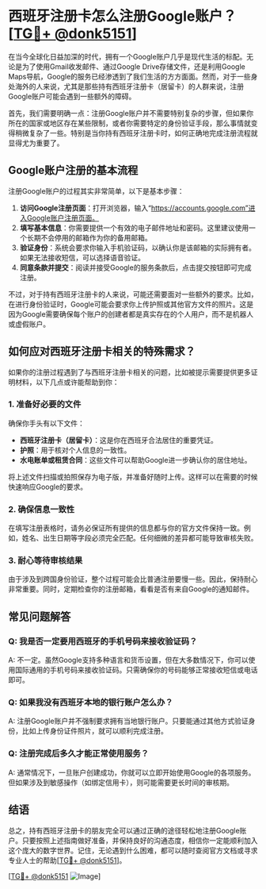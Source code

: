 # 西班牙注册卡怎么注册Google账户？[[TG💪+ @donk5151](https://t.me/s/donk5151)]

在当今全球化日益加深的时代，拥有一个Google账户几乎是现代生活的标配。无论是为了使用Gmail收发邮件、通过Google Drive存储文件，还是利用Google Maps导航，Google的服务已经渗透到了我们生活的方方面面。然而，对于一些身处海外的人来说，尤其是那些持有西班牙注册卡（居留卡）的人群来说，注册Google账户可能会遇到一些额外的障碍。

首先，我们需要明确一点：注册Google账户并不需要特别复杂的步骤，但如果你所在的国家或地区存在某些限制，或者你需要特定的身份验证手段，那么事情就变得稍微复杂了一些。特别是当你持有西班牙注册卡时，如何正确地完成注册流程就显得尤为重要了。

## Google账户注册的基本流程

注册Google账户的过程其实非常简单，以下是基本步骤：

1. **访问Google注册页面**：打开浏览器，输入“https://accounts.google.com”进入Google账户注册页面。
2. **填写基本信息**：你需要提供一个有效的电子邮件地址和密码。这里建议使用一个长期不会停用的邮箱作为你的备用邮箱。
3. **验证身份**：系统会要求你输入手机验证码，以确认你是该邮箱的实际拥有者。如果无法接收短信，可以选择语音验证。
4. **同意条款并提交**：阅读并接受Google的服务条款后，点击提交按钮即可完成注册。

不过，对于持有西班牙注册卡的人来说，可能还需要面对一些额外的要求。比如，在进行身份验证时，Google可能会要求你上传护照或其他官方文件的照片。这是因为Google需要确保每个账户的创建者都是真实存在的个人用户，而不是机器人或虚假账户。

## 如何应对西班牙注册卡相关的特殊需求？

如果你的注册过程遇到了与西班牙注册卡相关的问题，比如被提示需要提供更多证明材料，以下几点或许能帮助到你：

### 1. 准备好必要的文件

确保你手头有以下文件：
- **西班牙注册卡（居留卡）**：这是你在西班牙合法居住的重要凭证。
- **护照**：用于核对个人信息的一致性。
- **水电账单或租赁合同**：这些文件可以帮助Google进一步确认你的居住地址。

将上述文件扫描或拍照保存为电子版，并准备好随时上传。这样可以在需要的时候快速响应Google的要求。

### 2. 确保信息一致性

在填写注册表格时，请务必保证所有提供的信息都与你的官方文件保持一致。例如，姓名、出生日期等字段必须完全匹配。任何细微的差异都可能导致审核失败。

### 3. 耐心等待审核结果

由于涉及到跨国身份验证，整个过程可能会比普通注册要慢一些。因此，保持耐心非常重要。同时，定期检查你的注册邮箱，看看是否有来自Google的通知邮件。

## 常见问题解答

### Q: 我是否一定要用西班牙的手机号码来接收验证码？
A: 不一定。虽然Google支持多种语言和货币设置，但在大多数情况下，你可以使用国际通用的手机号码来接收验证码。只需确保你的号码能够正常接收短信或电话即可。

### Q: 如果我没有西班牙本地的银行账户怎么办？
A: 注册Google账户并不强制要求拥有当地银行账户。只要能通过其他方式验证身份，比如上传身份证件照片，就可以顺利完成注册。

### Q: 注册完成后多久才能正常使用服务？
A: 通常情况下，一旦账户创建成功，你就可以立即开始使用Google的各项服务。但如果涉及到敏感操作（如绑定信用卡），则可能需要更长时间的审核期。

## 结语

总之，持有西班牙注册卡的朋友完全可以通过正确的途径轻松地注册Google账户。只要按照上述指南做好准备，并保持良好的沟通态度，相信你一定能顺利加入这个庞大的数字世界。记住，无论遇到什么困难，都可以随时查阅官方文档或寻求专业人士的帮助[[TG💪+ @donk5151](https://t.me/s/donk5151)]。

[[TG💪+ @donk5151](https://t.me/s/donk5151) ![Image](https://i.postimg.cc/rwNCRYN7/Snipaste-2025-04-30-17-27-05.png)]
